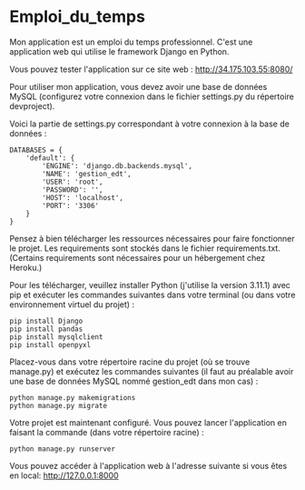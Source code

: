 # Emploi_du_temps

Mon application est un emploi du temps professionnel. C'est une application web qui utilise le framework Django en Python.

Vous pouvez tester l'application sur ce site web : http://34.175.103.55:8080/

Pour utiliser mon application, vous devez avoir une base de données MySQL (configurez votre connexion dans le fichier settings.py du répertoire devproject).

Voici la partie de settings.py correspondant à votre connexion à la base de données :
```
DATABASES = {
    'default': {
        'ENGINE': 'django.db.backends.mysql',
        'NAME': 'gestion_edt',
        'USER': 'root',
        'PASSWORD': '',
        'HOST': 'localhost',
        'PORT': '3306'
    }
}
```

Pensez à bien télécharger les ressources nécessaires pour faire fonctionner le projet. Les requirements sont stockés dans le fichier requirements.txt. (Certains requirements sont nécessaires pour un hébergement chez Heroku.)

Pour les télécharger, veuillez installer Python (j'utilise la version 3.11.1) avec pip et exécuter les commandes suivantes dans votre terminal (ou dans votre environnement virtuel du projet) :

```
pip install Django
pip install pandas
pip install mysqlclient
pip install openpyxl
```

Placez-vous dans votre répertoire racine du projet (où se trouve manage.py) et exécutez les commandes suivantes (il faut au préalable avoir une base de données MySQL nommé gestion_edt dans mon cas) :
```
python manage.py makemigrations
python manage.py migrate
```

Votre projet est maintenant configuré. Vous pouvez lancer l'application en faisant la commande (dans votre répertoire racine) :
```
python manage.py runserver
```

Vous pouvez accéder à l'application web à l'adresse suivante si vous êtes en local: http://127.0.0.1:8000
